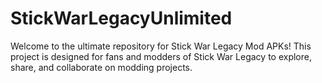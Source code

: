 # StickWarLegacyUnlimited
Welcome to the ultimate repository for Stick War Legacy Mod APKs! This project is designed for fans and modders of Stick War Legacy to explore, share, and collaborate on modding projects. 
